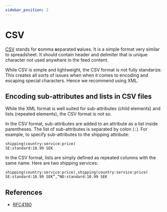 ```yaml
---
sidebar_position: 2
---
```


# CSV

[CSV](https://en.wikipedia.org/wiki/Comma-separated_values) stands for **c**omma **s**eparated **v**alues. It is a simple format very similar to spreadsheet. It should contain header and delimiter that is unique character not used anywhere in the feed content. 

While CSV is simple and lightweight, the CSV format is not fully standarize. This creates all sorts of issues when when it comes to encoding and escaping special characters. Hence we recommend using XML.

## Encoding sub-attributes and lists in CSV files
While the XML format is well suited for sub-attributes (child elements) and lists (repeated elements), the CSV format is not so. 

In the CSV format, sub-attributes are added to an attribute as a list inside parentheses. The list of sub-attributes is separated by colon (`:`). For example, to specify sub-attributes to the shipping attribute:

```csv
shipping(country:service:price)
SE:standard:10.99 SEK
```

In the CSV format, lists are simply defined as repeated columns with the same name. Here are two shipping services:

```csv
shipping(country:service:price),shipping(country:service:price)
SE:standard:10.99 SEK”,“NO:standard:10.99 SEK
```

## References

- [RFC4180](https://datatracker.ietf.org/doc/html/rfc4180.html)
